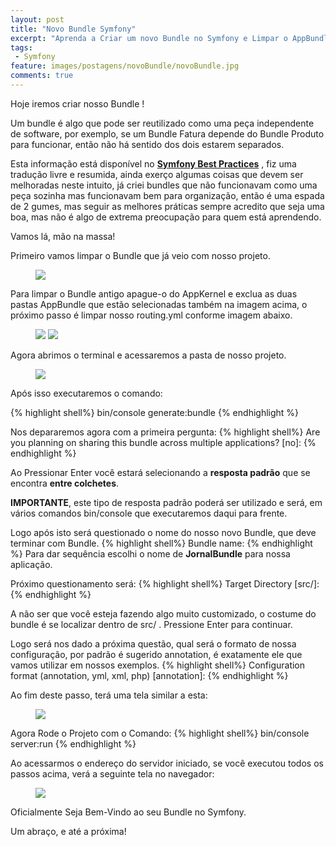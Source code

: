 ```yaml
---
layout: post
title: "Novo Bundle Symfony"
excerpt: "Aprenda a Criar um novo Bundle no Symfony e Limpar o AppBundle()."
tags:
 - Symfony
feature: images/postagens/novoBundle/novoBundle.jpg
comments: true
---
```


Hoje iremos criar nosso Bundle !

Um bundle é algo que pode ser reutilizado como uma peça independente de software, por exemplo, se um Bundle Fatura depende do Bundle Produto para funcionar, então não há sentido dos dois estarem separados.

Esta informação está disponível no **[Symfony Best Practices](http://symfony.com/doc/current/best_practices/creating-the-project.html)** , fiz uma tradução livre e resumida, ainda exerço algumas coisas que devem ser melhoradas neste intuito, já criei bundles que não funcionavam como uma peça sozinha mas funcionavam bem para organização, então é uma espada de 2 gumes, mas seguir as melhores práticas sempre acredito que seja uma boa, mas não é algo de extrema preocupação para quem está aprendendo.

Vamos lá, mão na massa!

Primeiro vamos limpar o Bundle que já veio com nosso projeto.

<figure>
	<img src="{{ site.url }}/images/bancoPostagens/novoBundle/limparPastasAppKernel.png">
</figure>

Para limpar o Bundle antigo apague-o do AppKernel e exclua as duas pastas AppBundle que estão selecionadas também na imagem acima, o próximo passo é limpar nosso routing.yml conforme imagem abaixo.

<figure class="half">
	<a href="{{ site.url }}/images/bancoPostagens/novoBundle/routingSujo.png"><img src="{{ site.url }}/images/bancoPostagens/novoBundle/routingSujo.png"></a>
	<a href="{{ site.url }}/images/bancoPostagens/novoBundle/routingLimpo.png"><img src="{{ site.url }}/images/bancoPostagens/novoBundle/routingLimpo.png"></a>
</figure>

Agora abrimos o terminal e acessaremos a pasta de nosso projeto.

<figure>
	<img src="{{ site.url }}/images/bancoPostagens/novoBundle/pastaProjeto.png">
</figure>

Após isso executaremos o comando:

{% highlight shell%}
bin/console generate:bundle
{% endhighlight %}

Nos depararemos agora com a primeira pergunta:
{% highlight shell%}
Are you planning on sharing this bundle across multiple applications? [no]:
{% endhighlight %}

Ao Pressionar Enter você estará selecionando a **resposta padrão** que se encontra **entre colchetes**.

**IMPORTANTE**, este tipo de resposta padrão poderá ser utilizado e será, em vários comandos bin/console que executaremos daqui para frente.

Logo após isto será questionado o nome do nosso novo Bundle, que deve terminar com Bundle.
{% highlight shell%}
Bundle name:
{% endhighlight %}
Para dar sequência escolhi o nome de **JornalBundle** para nossa aplicação.

Próximo questionamento será:
{% highlight shell%}
Target Directory [src/]:
{% endhighlight %}

A não ser que você esteja fazendo algo muito customizado, o costume do bundle é se localizar dentro de src/ .
Pressione Enter para continuar.

Logo será nos dado a próxima questão, qual será o formato de nossa configuração, por padrão é sugerido annotation, é exatamente ele que vamos utilizar em nossos exemplos.
{% highlight shell%}
Configuration format (annotation, yml, xml, php) [annotation]:
{% endhighlight %}

Ao fim deste passo, terá uma tela similar a esta:
<figure>
	<img src="{{ site.url }}/images/bancoPostagens/novoBundle/generateBundle.png">
</figure>

Agora Rode o Projeto com o Comando:
{% highlight shell%}
bin/console server:run
{% endhighlight %}

Ao acessarmos o endereço do servidor iniciado, se você executou todos os passos acima, verá a seguinte tela no navegador:

<figure>
	<img src="{{ site.url }}/images/bancoPostagens/novoBundle/navegadorHelloWorld.png">
</figure>

Oficialmente Seja Bem-Vindo ao seu Bundle no Symfony.

Um abraço, e até a próxima!
